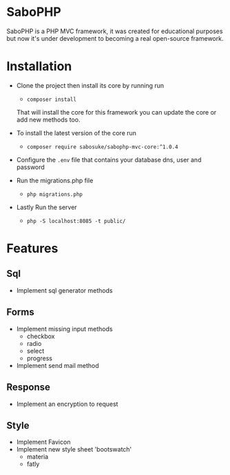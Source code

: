 # SaboPHP

SaboPHP is a PHP MVC framework, it was created for educational purposes but now it's under development to becoming a real open-source framework.

# Installation

* Clone the project then install its core by running run 
    
    - ```composer install```

    That will install the core for this framework you can update the core or add new methods too.

* To install the latest version of the core run 
    
    - ```composer require sabosuke/sabophp-mvc-core:^1.0.4```

* Configure the ```.env``` file that contains your database dns, user and password 

* Run the migrations.php file 
    - ```php migrations.php```

* Lastly Run the server  
    - ```php -S localhost:8085 -t public/```
# Features 

## Sql

* Implement sql generator methods

## Forms

* Implement missing input methods 
    + checkbox 
    + radio
    + select
    + progress 
* Implement send mail method

## Response
* Implement an encryption to request

## Style
* Implement Favicon
* Implement new style sheet 'bootswatch'
    + materia
    + fatly

